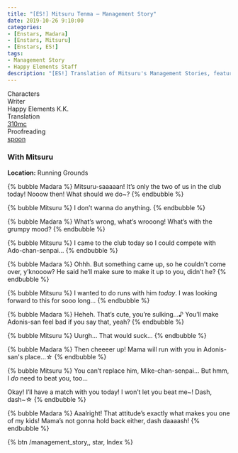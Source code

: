 ```yaml
---
title: "[ES!] Mitsuru Tenma – Management Story"
date: 2019-10-26 9:10:00
categories:
- [Enstars, Madara]
- [Enstars, Mitsuru]
- [Enstars, ES!]
tags:
- Management Story
- Happy Elements Staff
description: "[ES!] Translation of Mitsuru's Management Stories, featuring Madara."
---
```

<div class="three-wrapper" style="--storyColor:#965e7d;--storyColor-rgb:150,94,125;--storyColor-h:326.8;--storyColor-s: 23%;--storyColor-l:47.8%;">
    <div class="info-area">
        <div class="info">
            <div class="info-item characters">
                <div class="label">
                    Characters
                </div>
                <div class="value">
                <a href="/categories/Enstars/Mitsuru" character="Mitsuru"></a>
								<a href="/categories/Enstars/Madara" character="Madara"></a>
                </div>
            </div>
            <div class="info-item one">
                <div class="label">
                    Writer
                </div>
                <div class="value">
                    Happy Elements K.K.
                </div>
            </div>
            <div class="info-item two">
                <div class="label">
                    Translation
                </div>
                <div class="value">
                    <a href="/about">310mc</a>
                </div>
            </div>
            <div class="info-item three">
                <div class="label">
                   Proofreading
                </div>
                <div class="value">
                    <a href="https://twitter.com/splafyoon">spoon</a>
                </div>
            </div>
        </div>
    </div>
</div>

<!-- more -->

### With Mitsuru

<div class="msr-location">
    <p><span><b>Location:</b> Running Grounds</span></p>
</div>

{% bubble Madara %}
Mitsuru-saaaaan! It’s only the two of us in the club today! Nooow then! What should we do~?
{% endbubble %}

{% bubble Mitsuru %}
I don’t wanna do anything.
{% endbubble %}

{% bubble Madara %}
What’s wrong, what’s wrooong! What’s with the grumpy mood?
{% endbubble %}

{% bubble Mitsuru %}
I came to the club today so I could compete with Ado-chan-senpai…
{% endbubble %}

{% bubble Madara %}
Ohhh. But something came up, so he couldn't come over, y’knooow? He said he’ll make sure to make it up to you, didn’t he?
{% endbubble %}

{% bubble Mitsuru %}
I wanted to do runs with him *today*. I was looking forward to this for sooo long…
{% endbubble %}

{% bubble Madara %}
Heheh. That’s cute, you’re sulking…♪ You’ll make Adonis-san feel bad if you say that, yeah?
{% endbubble %}

{% bubble Mitsuru %}
Uurgh… That would suck…
{% endbubble %}

{% bubble Madara %}
Then cheeeer up! Mama will run with you in Adonis-san's place…☆
{% endbubble %}

{% bubble Mitsuru %}
You can’t replace him, Mike-chan-senpai… But hmm, I *do* need to beat you, too…

Okay! I’ll have a match with you today! I won’t let you beat me\~! Dash, dash\~☆
{% endbubble %}

{% bubble Madara %}
Aaalright! That attitude’s exactly what makes you one of my kids! Mama’s not gonna hold back either, dash daaaash!
{% endbubble %}

<div toc>{% btn /management_story,, star, Index %}</div>
